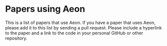 # Papers using Aeon


This is a list of papers that use Aeon. If you have a paper that uses Aeon, please add it to this list by sending a pull request. Please include a hyperlink to the paper and a link to the code in your personal GitHub or other repository.
